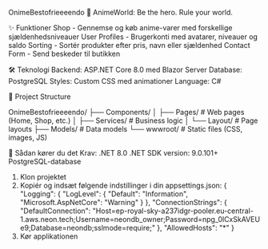 OnimeBestofrieeeendo 🎌
AnimeWorld: Be the hero. Rule your world.

✨ Funktioner
Shop - Gennemse og køb anime-varer med forskellige sjældenhedsniveauer
User Profiles - Brugerkonti med avatarer, niveauer og saldo
Sorting - Sortér produkter efter pris, navn eller sjældenhed
Contact Form - Send beskeder til butikken

🛠 Teknologi
Backend: ASP.NET Core 8.0 med Blazor Server
Database: PostgreSQL
Styles: Custom CSS med animationer
Language: C#

📁 Project Structure

OnimeBestofrieeeendo/
├── Components/
│   ├── Pages/          # Web pages (Home, Shop, etc.)
│   ├── Services/       # Business logic
│   └── Layout/         # Page layouts
├── Models/             # Data models
└── wwwroot/           # Static files (CSS, images, JS)

🚀 Sådan kører du det
Krav:
.NET 8.0
.NET SDK version:  9.0.101+
PostgreSQL-database

1. Klon projektet
2. Kopiér og indsæt følgende indstillinger i din appsettings.json:
   {
  "Logging": {
    "LogLevel": {
      "Default": "Information",
      "Microsoft.AspNetCore": "Warning"
    }
  },
  "ConnectionStrings": {
    "DefaultConnection": "Host=ep-royal-sky-a237idgr-pooler.eu-central-1.aws.neon.tech;Username=neondb_owner;Password=npg_0lCxSkAVEUe9;Database=neondb;sslmode=require;"
  },
  "AllowedHosts": "*"
}
3. Kør applikationen
